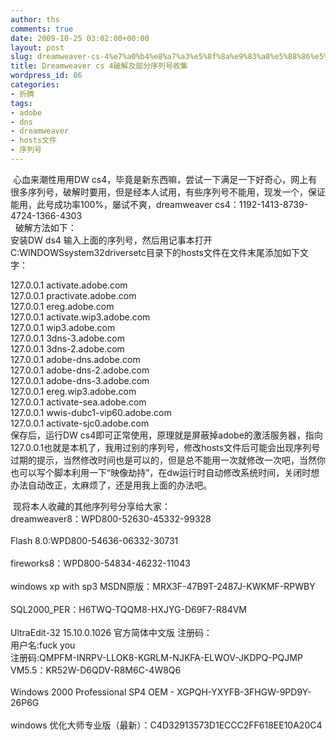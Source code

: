 ```yaml
---
author: ths
comments: true
date: 2009-10-25 03:02:00+00:00
layout: post
slug: dreamweaver-cs-4%e7%a0%b4%e8%a7%a3%e5%8f%8a%e9%83%a8%e5%88%86%e5%ba%8f%e5%88%97%e5%8f%b7%e6%94%b6%e9%9b%86
title: Dreamweaver cs 4破解及部分序列号收集
wordpress_id: 86
categories:
- 折腾
tags:
- adobe
- dns
- dreamweaver
- hosts文件
- 序列号
---
```


 心血来潮性用用DW
cs4，毕竟是新东西嘛，尝试一下满足一下好奇心，网上有很多序列号，破解时要用，但是经本人试用，有些序列号不能用，现发一个，保证能用，此号成功率100%，屡试不爽，dreamweaver
cs4：1192-1413-8739-4724-1366-4303<br/>
  破解方法如下：<br/>
安装DW ds4
输入上面的序列号，然后用记事本打开C:WINDOWSsystem32driversetc目录下的hosts文件在文件末尾添加如下文字：<br/>





127.0.0.1 activate.adobe.com<br/>
127.0.0.1 practivate.adobe.com<br/>
127.0.0.1 ereg.adobe.com<br/>
127.0.0.1 activate.wip3.adobe.com<br/>
127.0.0.1 wip3.adobe.com<br/>
127.0.0.1 3dns-3.adobe.com<br/>
127.0.0.1 3dns-2.adobe.com<br/>
127.0.0.1 adobe-dns.adobe.com<br/>
127.0.0.1 adobe-dns-2.adobe.com<br/>
127.0.0.1 adobe-dns-3.adobe.com<br/>
127.0.0.1 ereg.wip3.adobe.com<br/>
127.0.0.1 activate-sea.adobe.com<br/>
127.0.0.1 wwis-dubc1-vip60.adobe.com<br/>
127.0.0.1 activate-sjc0.adobe.com<br/>
保存后，运行DW
cs4即可正常使用，原理就是屏蔽掉adobe的激活服务器，指向127.0.0.1也就是本机了，我用过别的序列号，修改hosts文件后可能会出现序列号过期的提示，当然修改时间也是可以的，但是总不能用一次就修改一次吧，当然你也可以写个脚本利用一下“映像劫持”，在dw运行时自动修改系统时间，关闭时想办法自动改正，太麻烦了，还是用我上面的办法吧。<br/>





 现将本人收藏的其他序列号分享给大家：<br/>
dreamweaver8：WPD800-52630-45332-99328<br/><br/>
Flash 8.0:WPD800-54636-06332-30731<br/><br/>
fireworks8：WPD800-54834-46232-11043<br/><br/>
windows xp with sp3 MSDN原版：MRX3F-47B9T-2487J-KWKMF-RPWBY<br/><br/>
SQL2000_PER：H6TWQ-TQQM8-HXJYG-D69F7-R84VM<br/><br/>
UltraEdit-32 15.10.0.1026 官方简体中文版 注册码：<br/>
用户名:fuck you<br/>
注册码:QMPFM-INRPV-LLOK8-KGRLM-NJKFA-ELWOV-JKDPQ-PQJMP<br/>
VM5.5：KR52W-D6QDV-R8M6C-4W8Q6<br/><br/>
Windows 2000 Professional SP4 OEM -
XGPQH-YXYFB-3FHGW-9PD9Y-26P6G<br/><br/>
windows 优化大师专业版（最新）：C4D32913573D1ECCC2FF618EE10A20C4<br/><br/>



